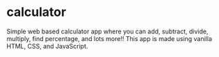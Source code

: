 # calculator
Simple web based calculator app where you can add, subtract, divide, multiply, find percentage, and lots more!!
This app is made using vanilla HTML, CSS, and JavaScript.
